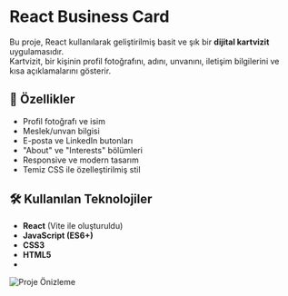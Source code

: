 # React Business Card

Bu proje, React kullanılarak geliştirilmiş basit ve şık bir **dijital kartvizit** uygulamasıdır.  
Kartvizit, bir kişinin profil fotoğrafını, adını, unvanını, iletişim bilgilerini ve kısa açıklamalarını gösterir.

## 🎯 Özellikler
- Profil fotoğrafı ve isim
- Meslek/unvan bilgisi
- E-posta ve LinkedIn butonları
- "About" ve "Interests" bölümleri
- Responsive ve modern tasarım
- Temiz CSS ile özelleştirilmiş stil

## 🛠️ Kullanılan Teknolojiler
- **React** (Vite ile oluşturuldu)
- **JavaScript (ES6+)**
- **CSS3**
- **HTML5**
- 
![Proje Önizleme](./assets/business-card.png)
